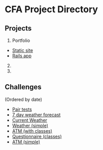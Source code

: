 # CFA Project Directory


## Projects
1. Portfolio
* [Static site](http://binnyk.github.io)
* [Rails app](http://binnyk.herokuapp.com)
2. 
3. 

## Challenges 
(Ordered by date)

* [Pair tests]()
* [7 day weather forecast](https://github.com/BinnyK/cfa-ex-weather-forecast)
* [Current Weather](https://github.com/BinnyK/cfa-ex-current-temp)
* [Weather (simple)](https://github.com/BinnyK/cfa-ex-temperature)
* [ATM (with classes)](https://github.com/BinnyK/cfa-ex-atm-v2)
* [Questionnaire (classes)](https://github.com/BinnyK/cfa-ex-questionnaire)
* [ATM (simple)](https://github.com/BinnyK/cfa-ex-atm)


